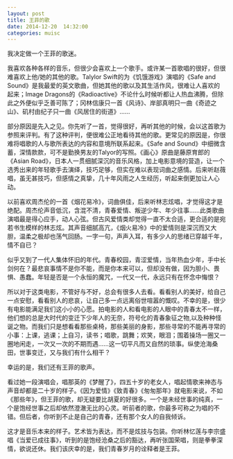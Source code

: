 ```yaml
---
layout: post
title: 王菲的歌
date: 2014-12-20  14:32:00
categories: muisc
---
```

我决定做一个王菲的歌迷。
<!--more-->
我喜欢各种各样的音乐，但很少会喜欢上一个歌手。或许某一首歌唱的很好，但很难喜欢上他/她的其他的歌。Talylor Swift的为《饥饿游戏》演唱的《Safe and Sound》是我最爱的英文歌曲，但她其他的歌以及其生活作风，很难让人喜欢的起来；Image Dragons的《Radioactive》不论什么时候听都让人热血沸腾，但除此之外便似乎乏善可陈了；冈林信康只一首《风诗》、岸部真明只一曲《奇迹之山》、矶村由纪子只一曲《风居住的街道》……

部分原因是先入之见。你先听了一首，觉得很好，再听其他的时候，会以这首歌为参照来评判。有了这种评判，便很难公正地看待其他的歌。更常见的原因是，你很难将唱歌的人与歌所表达的内容和意境所联系起来。《Safe and Sound》中细微含蓄，深情款款，可不是勤换男友的Talyor的写照。《画心》原曲是藤原育郎的《Asian Road》，日本人一贯细腻深沉的音乐风格，加上电影意境的营造，让一个选秀出来的年轻歌手去演绎，技巧足够，但实在难以表现词曲之感情。后来听赵薇唱，虽无甚技巧，但感情之真挚，几十年风雨之人生经历，听起来倒更加让人心动。

以前喜欢周杰伦的一首《烟花易冷》，词曲俱佳，后来听林志炫唱，才觉得这才是绝配。周杰伦声音低沉，含混不清，青春爱情、叛逆少年、年少往事……此类歌曲演唱最是得心应手，动人心弦。但古风爱情类却觉得一直不太合适，更合适的是宛若书生模样的林志炫。其声音细腻高亢，《烟火易冷》中的爱情则是深沉而又大胆，温柔之极却也荡气回肠。一字一句，声声入耳，有多少人的思绪已穿越千年，情不自已？

似乎又到了一代人集体怀旧的年代。青春校园，青涩爱情，当年热血少年，手中长剑何在？最悲哀事情不是你不能，而是你本来可以，但却没有做，因为胆小、畏惧、愚蠢。年轻是否是一个永恒的魔咒，一代又一代，永远只有在怀念中悔恨？

所以对于这类电影，不管好与不好，总会有很多人去看。看看别人的美好，给自己一点安慰，看看别人的悲哀，让自己多一点远离俗世喧嚣的慨叹。不幸的是，很少有电影能满足我们这小小的心愿。拍电影的人和看电影的人眼中的青春太不一样，他们想的总是大时代的变迁下少年人的无奈，符号化的青春象征之物,以及种种怪诞之物。而我们只是想看看那些桌椅，那些美丽的身影，那些寻常的不能再寻常的小事：上课，逃课；上自习，读书；唱歌，跳舞；欢笑，眼泪；围着操场一圈又一圈地闲走，一次又一次的不期而遇……这一切平凡而又自然的琐事。纵使沧海桑田，世事变迁，又与我们有什么相干？

幸运的是，我们还有王菲的歌声。

看过她一段演唱会，唱那英的《梦醒了》，四五十岁的老女人，唱起情歌来神态与声音却都是二十岁的样子。《因为爱情》《致青春》《匆匆那年》就电影来说，不如《那些年》，但王菲的歌，却无疑要比胡夏的好很多。一个是未经世事的纯真，一个是饱经世事之后却依然澄澈无比的心灵。听前者的歌，你最多可称之为唱的不错。但后者，你听到不止是自己的青春，还有那个女人的自我倾诉。

这才是音乐本来的样子。艺术皆为表达，而不是炫技与包装。你听林忆莲与李宗盛唱《当爱已成往事》，听到的是饱经沧桑之后的豁达，再听张国荣唱，则是拳拳深情，欲说还休。我们该庆幸的是，我们青春岁月的诠释者是王菲。










